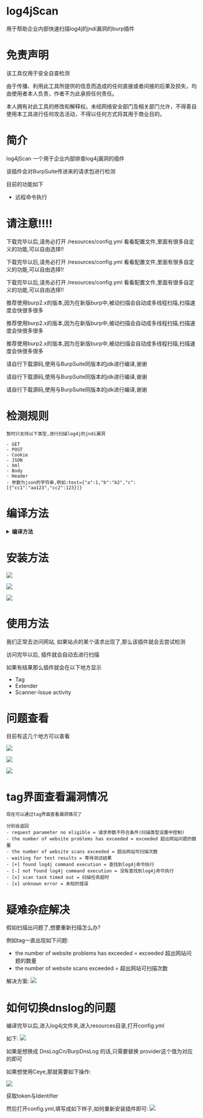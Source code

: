 # log4jScan

用于帮助企业内部快速扫描log4j的jndi漏洞的burp插件

# 免责声明

该工具仅用于安全自查检测

由于传播、利用此工具所提供的信息而造成的任何直接或者间接的后果及损失，均由使用者本人负责，作者不为此承担任何责任。

本人拥有对此工具的修改和解释权。未经网络安全部门及相关部门允许，不得善自使用本工具进行任何攻击活动，不得以任何方式将其用于商业目的。

# 简介

log4jScan 一个用于企业内部排查log4j漏洞的插件

该插件会对BurpSuite传进来的请求包进行检测

目前的功能如下
- 远程命令执行

# 请注意!!!!

下载完毕以后,请务必打开 /resources/config.yml 看看配置文件,里面有很多自定义的功能,可以自由选择!!

下载完毕以后,请务必打开 /resources/config.yml 看看配置文件,里面有很多自定义的功能,可以自由选择!!

下载完毕以后,请务必打开 /resources/config.yml 看看配置文件,里面有很多自定义的功能,可以自由选择!!

推荐使用burp2.x的版本,因为在新版burp中,被动扫描会自动成多线程扫描,扫描速度会快很多很多

推荐使用burp2.x的版本,因为在新版burp中,被动扫描会自动成多线程扫描,扫描速度会快很多很多

推荐使用burp2.x的版本,因为在新版burp中,被动扫描会自动成多线程扫描,扫描速度会快很多很多

请自行下载源码,使用与BurpSuite同版本的jdk进行编译,谢谢

请自行下载源码,使用与BurpSuite同版本的jdk进行编译,谢谢

请自行下载源码,使用与BurpSuite同版本的jdk进行编译,谢谢

# 检测规则

```
暂时只支持以下类型,进行扫描log4j的jndi漏洞

- GET
- POST
- Cookie
- JSON
- Xml
- Body
- Header
- 参数为json的字符串,例如:test={"a":1,"b":"b2","c":[{"cc1":"aa123","cc2":123}]}
```

# 编译方法

<details>
<summary><b>编译方法</b></summary>

这是一个 java maven项目

导入idea,打开刚刚好下载好的源码

![](./images/1.png)

打开: /log4jScan/pom.xml 安装对应的包,第一次安装依赖包需要比较久,慢慢等不要急

![](./images/2.png)

![](./images/3.png)

编译文件地址: /log4jScan/target/log4jScan/

jar包地址: /log4jScan/target/log4jScan/log4jScan.jar

项目配置文件地址: /log4jScan/target/log4jScan/resources/config.yml

接着拿着这个jar包, 导入BurpSuite即可

</details>

# 安装方法

![](./images/4.png)

![](./images/5.png)

![](./images/6.png)

# 使用方法

我们正常去访问网站, 如果站点的某个请求出现了,那么该插件就会去尝试检测

访问完毕以后, 插件就会自动去进行扫描

如果有结果那么插件就会在以下地方显示
- Tag
- Extender
- Scanner-Issue activity

# 问题查看

目前有这几个地方可以查看

![](./images/7.png)

![](./images/8.png)

![](./images/9.png)

# tag界面查看漏洞情况

```
现在可以通过tag界面查看漏洞情况了

分别会返回
- request parameter no eligible = 请求参数不符合条件(扫描类型设置中控制)
- the number of website problems has exceeded = exceeded 超出网站问题的数量
- the number of website scans exceeded = 超出网站可扫描次数
- waiting for test results = 等待测试结果
- [+] found log4j command execution = 查找到log4j命令执行
- [-] not found log4j command execution = 没有查找到log4j命令执行
- [x] scan task timed out = 扫描任务超时
- [x] unknown error = 未知的错误
```

# 疑难杂症解决

假如扫描出问题了,想要重新扫描怎么办?

例如tag一直出现如下问题:
- the number of website problems has exceeded = exceeded 超出网站问题的数量
- the number of website scans exceeded = 超出网站可扫描次数

解决方案:
![](./images/11.png)

# 如何切换dnslog的问题

编译完毕以后,进入log4j文件夹,进入resources目录,打开config.yml

如下:
![](./images/12.png)

如果是想换成 DnsLogCn/BurpDnsLog 的话,只需要替换 provider这个值为对应的即可

如果想使用Ceye,那就需要如下操作:

![](./images/14.png)

获取token与Identifier

然后打开config.yml,填写成如下样子,如何重新安装插件即可:
![](./images/15.png)